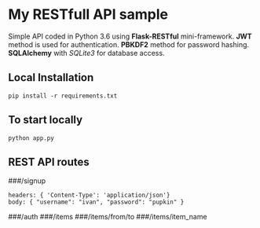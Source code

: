 # My RESTfull API sample
Simple API coded in Python 3.6 using **Flask-RESTful** mini-framework. 
**JWT** method is used for  authentication.
**PBKDF2** method for password hashing.
**SQLAlchemy** with *SQLite3* for database access.
## Local Installation
```
pip install -r requirements.txt
```
## To start locally
```
python app.py
```
## REST API routes
###/signup
```
headers: { 'Content-Type': 'application/json'}
body: { "username": "ivan", "password": "pupkin" }
```
###/auth
###/items
###/items/from/to
###/items/item_name


